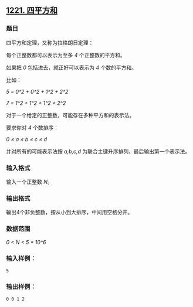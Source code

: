 ## [1221. 四平方和](https://www.acwing.com/problem/content/1223/)

### 题目

四平方和定理，又称为拉格朗日定理：

每个正整数都可以表示为至多 *4* 个正整数的平方和。

如果把 *0* 包括进去，就正好可以表示为 *4* 个数的平方和。

比如：

*5 = 0^2 + 0^2 + 1^2 + 2^2*

*7 = 1^2 + 1^2 + 1^2 + 2^2*

对于一个给定的正整数，可能存在多种平方和的表示法。

要求你对 *4* 个数排序：

*0 ≤ a ≤ b ≤ c ≤ d*

并对所有的可能表示法按 *a,b,c,d* 为联合主键升序排列，最后输出第一个表示法。

### 输入格式

输入一个正整数 *N*。

### 输出格式

输出4个非负整数，按从小到大排序，中间用空格分开。

### 数据范围

*0 < N < 5 * 10^6*

### 输入样例：

```
5
```

### 输出样例：

```
0 0 1 2
```
